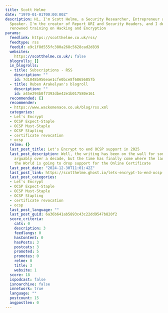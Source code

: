 ```yaml
---
title: Scott Helme
date: "1970-01-01T00:00:00Z"
description: Hi, I'm Scott Helme, a Security Researcher, Entrepreneur and International
  Speaker. I'm the creator of Report URI and Security Headers, and I deliver world
  renowned training on Hacking and Encryption
params:
  feedlink: https://scotthelme.co.uk/rss/
  feedtype: rss
  feedid: e9c1f8d555fc380a268c5628cad2d839
  websites:
    https://scotthelme.co.uk/: false
  blogrolls: []
  in_blogrolls:
  - title: Subscriptions - RSS
    description: ""
    id: 7d1048b956eae1cfe0bce8f68656857b
  - title: Ruben Arakelyan's blogroll
    description: ""
    id: a45e294b0f7393dbe42e1b017580e161
  recommended: []
  recommender:
  - https://www.wackomenace.co.uk/blog/rss.xml
  categories:
  - Let's Encrypt
  - OCSP Expect-Staple
  - OCSP Must-Staple
  - OCSP Stapling
  - certificate revocation
  - ocsp
  relme: {}
  last_post_title: Let's Encrypt to end OCSP support in 2025
  last_post_description: Well, the writing has been on the wall for some years now,
    arguably over a decade, but the time has finally come where the largest CA in
    the World is going to drop support for the Online Certificate
  last_post_date: "2024-12-30T11:01:42Z"
  last_post_link: https://scotthelme.ghost.io/lets-encrypt-to-end-ocsp-support-in-2025/
  last_post_categories:
  - Let's Encrypt
  - OCSP Expect-Staple
  - OCSP Must-Staple
  - OCSP Stapling
  - certificate revocation
  - ocsp
  last_post_language: ""
  last_post_guid: 6a36b641ab5893c43c22dd9547b820f2
  score_criteria:
    cats: 0
    description: 3
    feedlangs: 0
    hasContent: 0
    hasPosts: 3
    postcats: 3
    promoted: 5
    promotes: 0
    relme: 0
    title: 3
    website: 1
  score: 18
  ispodcast: false
  isnoarchive: false
  innetwork: true
  language: ""
  postcount: 15
  avgpostlen: 0
---
```

